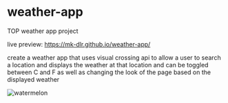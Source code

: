 # weather-app
TOP weather app project

live preview: https://mk-dlr.github.io/weather-app/

create a weather app
that uses visual crossing api
to allow a user to search
a location
and displays the weather
at that location
and can be toggled between C and F
as well as changing the look of the page
based on the displayed weather

![watermelon](https://github.com/MK-DlR/weather-app/blob/main/watermelon.gif)
